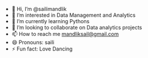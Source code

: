 - 👋 Hi, I’m @sailimandlik
- 👀 I’m interested in Data Management and Analytics
- 🌱 I’m currently learning Pythons
- 💞️ I’m looking to collaborate on Data analytics projects
- 📫 How to reach me mandliksail@gmail.com
- 😄 Pronouns: saili
- ⚡ Fun fact: Love Dancing

<!---
sailimandlik/sailimandlik is a ✨ special ✨ repository because its `README.md` (this file) appears on your GitHub profile.
You can click the Preview link to take a look at your changes.
--->
